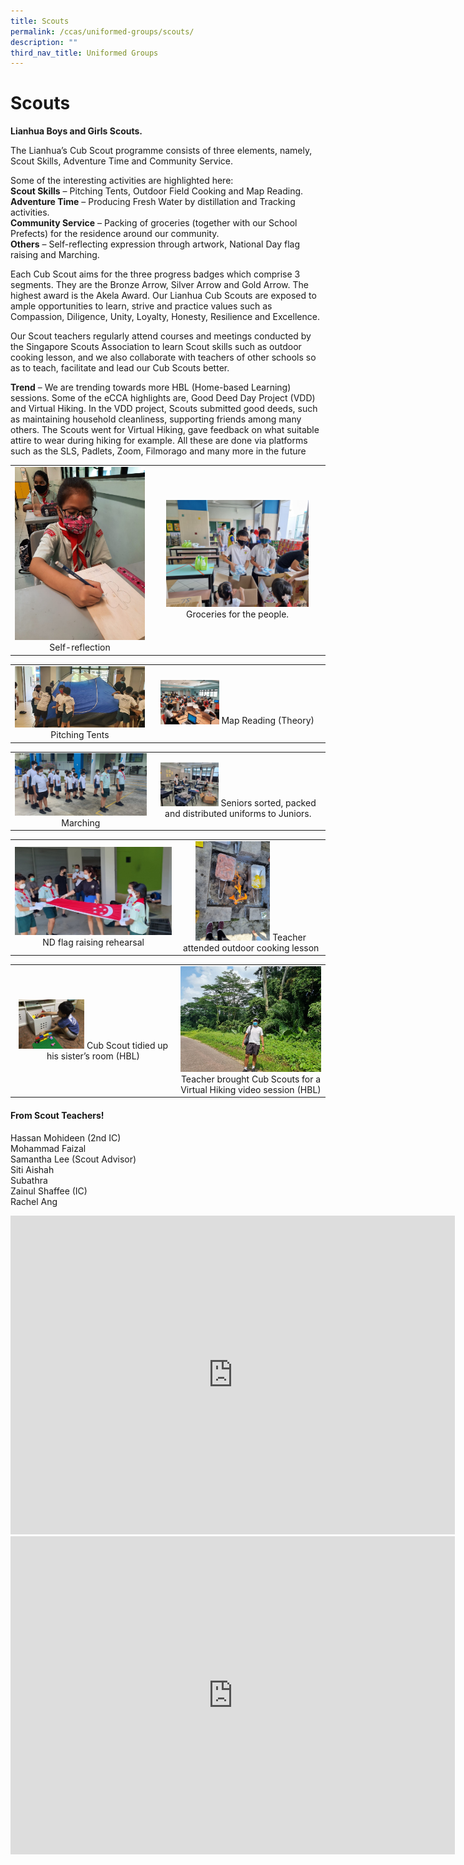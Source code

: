 ```yaml
---
title: Scouts
permalink: /ccas/uniformed-groups/scouts/
description: ""
third_nav_title: Uniformed Groups
---
```

# Scouts

**Lianhua Boys and Girls Scouts.**

The Lianhua’s Cub Scout programme consists of three elements, namely, Scout Skills, Adventure Time and Community Service.

  

Some of the interesting activities are highlighted here:   
**Scout Skills** – Pitching Tents, Outdoor Field Cooking and Map Reading.   
**Adventure Time** – Producing Fresh Water by distillation and Tracking activities.   
**Community Service** – Packing of groceries (together with our School Prefects) for the residence around our community.   
**Others** – Self-reflecting expression through artwork, National Day flag raising and Marching.

  

Each Cub Scout aims for the three progress badges which comprise 3 segments. They are the Bronze Arrow, Silver Arrow and Gold Arrow. The highest award is the Akela Award. Our Lianhua Cub Scouts are exposed to ample opportunities to learn, strive and practice values such as Compassion, Diligence, Unity, Loyalty, Honesty, Resilience and Excellence.

  

Our Scout teachers regularly attend courses and meetings conducted by the Singapore Scouts Association to learn Scout skills such as outdoor cooking lesson, and we also collaborate with teachers of other schools so as to teach, facilitate and lead our Cub Scouts better.

  

**Trend** – We are trending towards more HBL (Home-based Learning) sessions. Some of the eCCA highlights are, Good Deed Day Project (VDD) and Virtual Hiking. In the VDD project, Scouts submitted good deeds, such as maintaining household cleanliness, supporting friends among many others. The Scouts went for Virtual Hiking, gave feedback on what suitable attire to wear during hiking for example. All these are done via platforms such as the SLS, Padlets, Zoom, Filmorago and many more in the future

|   |   |
|:-:|:-:|
|  ![](/images/CCAs/Scouts/Self-reflection%20through%20Artwork.jpg)  Self-reflection |   <img src="/images/CCAs/Scouts/Groceries%20for%20the%20people.jpg" style="width:85%">  Groceries for the people.  |

|   |   |
|:-:|:-:|
|  ![](/images/CCAs/Scouts/Pitching%20Tents.jpg)  Pitching Tents |  <img src="/images/CCAs/Scouts/Scout%20Skills%20-%20Map%20Reading%20(Theory).jpg" style="width:35%">  Map Reading (Theory)  |


|   |   |
|:-:|:-:|
| ![](/images/CCAs/Scouts/Learn%20To%20March.jpg)   Marching |  <img src="/images/CCAs/Scouts/Scout%20Leaders%20sort,%20pack,%20distribute%20unforms%20for%20jnrs.jpg" style="width:35%">   Seniors sorted, packed and distributed uniforms to Juniors. |


|   |   |
|:-:|:-:|
| ![](/images/CCAs/Scouts/ND%20Flag%20Raising%20Rehearsal.jpg) ND flag raising rehearsal |  <img src="/images/CCAs/Scouts/Teacher%20attended%20%20cooking%20lesson.jpg" style="width:53%">   Teacher attended outdoor cooking lesson  |


|   |   |
|:-:|:-:|
|  <img src="/images/CCAs/Scouts/Good%20Deed%20Day%20Project.jpeg" style="width:42%">   Cub Scout tidied up his sister’s room (HBL) |       ![](/images/CCAs/Scouts/Teacher%20brought%20Cub%20Scouts%20for%20a%20Virtual%20Hiking%20video%20session%20(HBL).jpg)  Teacher brought Cub Scouts for a<br>Virtual Hiking video session (HBL) |


#### From Scout Teachers!

Hassan Mohideen (2nd IC)   
Mohammad Faizal   
Samantha Lee (Scout Advisor)   
Siti Aishah   
Subathra   
Zainul Shaffee (IC)   
Rachel Ang

<iframe width="711" height="510" src="https://www.youtube.com/embed/fK6_Y9fFOEA" title="Set Up Tents  Video" frameborder="0" allow="accelerometer; autoplay; clipboard-write; encrypted-media; gyroscope; picture-in-picture" allowfullscreen></iframe>

<br>

<iframe width="711" height="509" src="https://www.youtube.com/embed/zNdVKmt2A8s" title="Scouts CCA 2021 Rev B" frameborder="0" allow="accelerometer; autoplay; clipboard-write; encrypted-media; gyroscope; picture-in-picture" allowfullscreen></iframe>